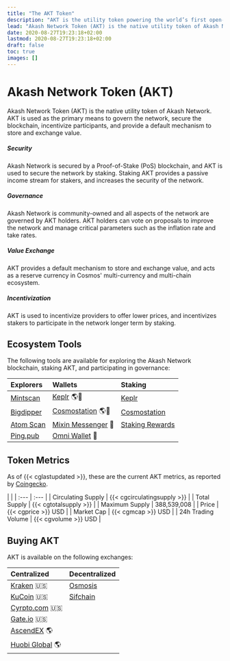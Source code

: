 ```yaml
---
title: "The AKT Token"
description: "AKT is the utility token powering the world’s first open-source cloud."
lead: "Akash Network Token (AKT) is the native utility token of Akash Network. AKT is used as the primary means to govern the network, secure the blockchain, incentivize participants, and provide a default mechanism to store and exchange value."
date: 2020-08-27T19:23:18+02:00
lastmod: 2020-08-27T19:23:18+02:00
draft: false
toc: true
images: []
---
```


# Akash Network Token (AKT)

Akash Network Token (AKT) is the native utility token of Akash Network. AKT is used as the primary means to govern the network, secure the blockchain, incentivize participants, and provide a default mechanism to store and exchange value.

##### Security

Akash Network is secured by a Proof-of-Stake (PoS) blockchain, and AKT is used to secure the network by staking. Staking AKT provides a passive income stream for stakers, and increases the security of the network.

##### Governance

Akash Network is community-owned and all aspects of the network are governed by AKT holders. AKT holders can vote on proposals to improve the network and manage critical parameters such as the inflation rate and take rates.

##### Value Exchange

AKT provides a default mechanism to store and exchange value, and acts as a reserve currency in Cosmos' multi-currency and multi-chain ecosystem.

##### Incentivization

AKT is used to incentivize providers to offer lower prices, and incentivizes stakers to participate in the network longer term by staking.

## Ecosystem Tools

The following tools are available for exploring the Akash Network blockchain, staking AKT, and participating in governance:

| Explorers | Wallets | Staking
| :--- | :--- | :--- |
| [Mintscan](https://mintscan.io/akash) | [Keplr](https://wallet.keplr.app/#/akash) 🌎📱 | [Keplr](https://wallet.keplr.app/chains/akash) |
| [Bigdipper](https://forbole.com/akash) | [Cosmostation](https://wallet.cosmostation.io/#/akash) 🌎📱 | [Cosmostation](https://wallet.cosmostation.io/#/akash) |
| [Atom Scan](https://atomscan.io/akash) | [Mixin Messenger](https://mixin.one/messenger) 📱 | [Staking Rewards](https://www.stakingrewards.com/earn/akash/) |
| [Ping.pub](https://ping.pub/akash) | [Omni Wallet](https://omni.app) 📱|


## Token Metrics

As of {{< cglastupdated >}}, these are the current AKT metrics, as reported by [Coingecko](https://www.coingecko.com/en/coins/akash-network).

| |
| :--- | :--- |
| Circulating Supply | {{< cgcirculatingsupply >}} |
| Total Supply | {{< cgtotalsupply >}} |
| Maximum Supply | 388,539,008 |
| Price | {{< cgprice >}} USD |
| Market Cap | {{< cgmcap >}} USD |
| 24h Trading Volume | {{< cgvolume >}} USD |

## Buying AKT

AKT is available on the following exchanges:

| Centralized | Decentralized
| :--- | :--- |
| [Kraken](https://www.kraken.com/prices/akash-network?quote=usd) 🇺🇸 | [Osmosis](https://info.osmosis.zone/token/AKT)
| [KuCoin](https://www.kucoin.com/trade/AKT-USDT) 🇺🇸 | [Sifchain](https://app.sifchain.finance/swap?input=akt)
| [Cyrpto.com](https://crypto.com/exchange/akt_usdt) 🇺🇸 |
| [Gate.io](https://www.gate.io/trade/AKT_USDT) 🇺🇸 | 
| [AscendEX](https://www.ascendex.com/en/trade/spot/akt_usdt) 🌎 | 
| [Huobi Global](https://www.huobi.com/en-us/exchange/akt_usdt/) 🌎 |
